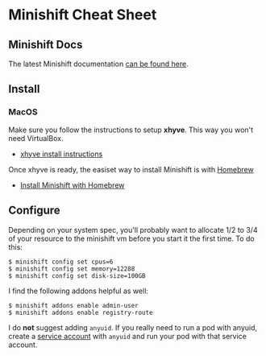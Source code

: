 # Minishift Cheat Sheet

## Minishift Docs

The latest Minishift documentation [can be found here](https://docs.okd.io/latest/minishift/).

## Install

### MacOS

Make sure you follow the instructions to setup **xhyve**.  This way you won't need VirtualBox.
* [xhyve install instructions](https://docs.okd.io/latest/minishift/getting-started/setting-up-virtualization-environment.html#for-macos)

Once xhyve is ready, the easiset way to install Minishift is with [Homebrew](https://brew.sh/)
* [Install Minishift with Homebrew](https://docs.okd.io/latest/minishift/getting-started/installing.html#installing-with-homebrew)

## Configure

Depending on your system spec, you'll probably want to allocate 1/2 to 3/4 of your resource to the minishift vm before you start it the first time.  To do this:

```
$ minishift config set cpus=6
$ minishift config set memory=12288
$ minishift config set disk-size=100GB
```

I find the following addons helpful as well:
```
$ minishift addons enable admin-user
$ minishift addons enable registry-route
```

I do **not** suggest adding `anyuid`.  If you really need to run a pod with anyuid, create a [service account](cli.md) with `anyuid` and run your pod with that service account.